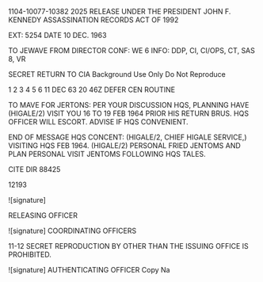 1104-10077-10382
2025 RELEASE UNDER THE PRESIDENT JOHN F. KENNEDY ASSASSINATION RECORDS ACT OF 1992

EXT: 5254
DATE 10 DEC. 1963

TO JEWAVE
FROM DIRECTOR
CONF: WE 6
INFO: DDP, CI, CI/OPS, CT, SAS 8, VR

SECRET
RETURN TO CIA
Background Use Only
Do Not Reproduce

1
2
3
4
5
6
11 DEC 63 20 46Z
DEFER CEN
ROUTINE

TO MAVE
FOR JERTONS: PER YOUR DISCUSSION HQS, PLANNING HAVE (HIGALE/2) VISIT YOU
16 TO 19 FEB 1964 PRIOR HIS RETURN BRUS. HQS OFFICER WILL ESCORT. ADVISE
IF HQS CONVENIENT.

END OF MESSAGE
HQS CONCENT: (HIGALE/2, CHIEF HIGALE SERVICE,) VISITING HQS FEB 1964. (HIGALE/2)
PERSONAL FRIED JENTOMS AND PLAN PERSONAL VISIT JENTOMS FOLLOWING HQS TALES.

CITE DIR 88425


12193

![signature]

RELEASING OFFICER

![signature]
COORDINATING OFFICERS

11-12 SECRET
REPRODUCTION BY OTHER THAN THE ISSUING OFFICE IS PROHIBITED.

![signature]
AUTHENTICATING OFFICER
Copy Na

